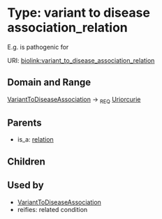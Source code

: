 
# Type: variant to disease association_relation


E.g. is pathogenic for

URI: [biolink:variant_to_disease_association_relation](https://w3id.org/biolink/vocab/variant_to_disease_association_relation)


## Domain and Range

[VariantToDiseaseAssociation](VariantToDiseaseAssociation.md) ->  <sub>REQ</sub> [Uriorcurie](types/Uriorcurie.md)

## Parents

 *  is_a: [relation](relation.md)

## Children


## Used by

 * [VariantToDiseaseAssociation](VariantToDiseaseAssociation.md)
 *  reifies: related condition
